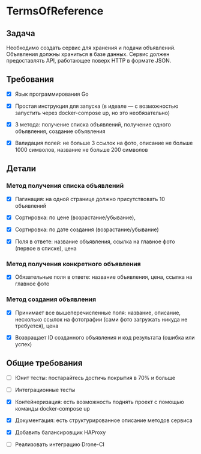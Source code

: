 # TermsOfReference

## Задача
Необходимо создать сервис для хранения и подачи объявлений. Объявления должны храниться в базе данных. Сервис должен предоставлять API, работающее поверх HTTP в формате JSON.

## Требования

- [X] Язык программирования Go

- [X] Простая инструкция для запуска (в идеале — с возможностью запустить через docker-compose up, но это необязательно)

- [X] 3 метода: получение списка объявлений, получение одного объявления, создание объявления

- [X] Валидация полей: не больше 3 ссылок на фото, описание не больше 1000 символов, название не больше 200 символов

## Детали

### Метод получения списка объявлений

- [X] Пагинация: на одной странице должно присутствовать 10 объявлений

- [X] Cортировка: по цене (возрастание/убывание),
- [X] Cортировка: по дате создания (возрастание/убывание)

- [X] Поля в ответе: название объявления, ссылка на главное фото (первое в списке), цена

### Метод получения конкретного объявления

- [X] Обязательные поля в ответе: название объявления, цена, ссылка на главное фото

### Метод создания объявления

- [X] Принимает все вышеперечисленные поля: название, описание, несколько ссылок на фотографии (сами фото загружать никуда не требуется), цена

- [X] Возвращает ID созданного объявления и код результата (ошибка или успех)

## Общие требования

- [ ] Юнит тесты: постарайтесь достичь покрытия в 70% и больше

- [ ] Интеграционные тесты

- [X] Контейнеризация: есть возможность поднять проект с помощью команды docker-compose up

- [X] Документация: есть структурированное описание методов сервиса

- [X] Добавить балансировщик HAProxy

- [ ] Реализовать интеграцию Drone-CI
